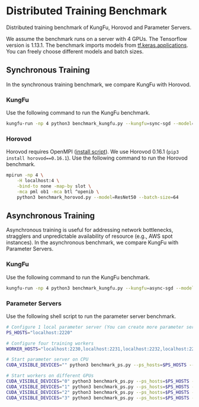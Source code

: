 # Distributed Training Benchmark

Distributed training benchmark of KungFu, Horovod and Parameter Servers.

We assume the benchmark runs on a server with 4 GPUs. The Tensorflow version is 1.13.1.
The benchmark imports models from [tf.keras.applications](https://www.tensorflow.org/api_docs/python/tf/keras/applications). You can freely choose different models
and batch sizes.

## Synchronous Training

In the synchronous training benchmark, we compare KungFu with Horovod.

### KungFu

Use the following command to run the KungFu benchmark.

```bash
kungfu-run -np 4 python3 benchmark_kungfu.py --kungfu=sync-sgd --model=ResNet50 --batch-size=64
```

### Horovod

Horovod requires OpenMPI ([install script](https://raw.githubusercontent.com/tensorlayer/openpose-plus/master/scripts/install-mpi.sh)).
We use Horovod 0.16.1 (`pip3 install horovod==0.16.1`). Use the following command to run the Horovod benchmark.

```bash
mpirun -np 4 \
    -H localhost:4 \
    -bind-to none -map-by slot \
    -mca pml ob1 -mca btl ^openib \
    python3 benchmark_horovod.py --model=ResNet50 --batch-size=64
```

## Asynchronous Training

Asynchronous training is useful for addressing network bottlenecks, stragglers and unpredictable availability of resource (e.g., AWS spot instances). In the asynchronous benchmark, we compare KungFu with Parameter Servers.

### KungFu

Use the following command to run the KungFu benchmark.

```bash
kungfu-run -np 4 python3 benchmark_kungfu.py --kungfu=async-sgd --model=ResNet50 --batch-size=64
```

### Parameter Servers

Use the following shell script to run the parameter server benchmark.

```bash
# Configure 1 local parameter server (You can create more parameter servers)
PS_HOSTS="localhost:2220"

# Configure four training workers
WORKER_HOSTS="localhost:2230,localhost:2231,localhost:2232,localhost:2233"

# Start parameter server on CPU
CUDA_VISIBLE_DEVICES="" python3 benchmark_ps.py --ps_hosts=$PS_HOSTS --worker_hosts=$WORKER_HOSTS --job_name=ps --task_index=0 &

# Start workers on different GPUs
CUDA_VISIBLE_DEVICES="0" python3 benchmark_ps.py --ps_hosts=$PS_HOSTS --worker_hosts=$WORKER_HOSTS --job_name=worker --task_index=0 --model=ResNet50 --batch-size=64 &
CUDA_VISIBLE_DEVICES="1" python3 benchmark_ps.py --ps_hosts=$PS_HOSTS --worker_hosts=$WORKER_HOSTS --job_name=worker --task_index=1 --model=ResNet50 --batch-size=64 &
CUDA_VISIBLE_DEVICES="2" python3 benchmark_ps.py --ps_hosts=$PS_HOSTS --worker_hosts=$WORKER_HOSTS --job_name=worker --task_index=2 --model=ResNet50 --batch-size=64 &
CUDA_VISIBLE_DEVICES="3" python3 benchmark_ps.py --ps_hosts=$PS_HOSTS --worker_hosts=$WORKER_HOSTS --job_name=worker --task_index=3 --model=ResNet50 --batch-size=64 &
```

